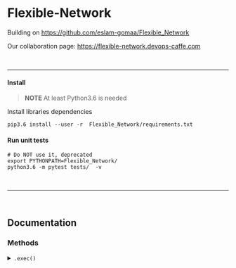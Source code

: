 # Flexible-Network

Building on https://github.com/eslam-gomaa/Flexible_Network

Our collaboration page: https://flexible-network.devops-caffe.com

<br>

---


#### Install

> **NOTE** At least Python3.6 is needed

Install libraries dependencies

```
pip3.6 install --user -r  Flexible_Network/requirements.txt
```



#### Run unit tests

```
# Do NOT use it, deprecated
export PYTHONPATH=Flexible_Network/
python3.6 -m pytest tests/  -v
```

<br>

---

<br>

## Documentation

### Methods

<details>
  <summary> <code>.exec()</code> </summary>
  Execute a command on a remote device.


Returns a dictionary

|             | Type   | Description                                                  |
| ----------- | ------ | ------------------------------------------------------------ |
| `stdout`    | String | The output of the command (I f any )                         |
| `stderr`    | String | The error of the command ( If any )                          |
| `exit_code` | Int    | - `0` The command executed successfully<br />- `1` The command executed with an error <br />- `-1` If the ssh channel was interrupted while excution. 


</details>





